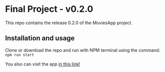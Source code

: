 # Final Project - v0.2.0

This repo contains the release 0.2.0 of the MoviesApp project.

## Installation and usage

Clone or download the repo and run with NPM terminal using the command:  
`npm run start`

You also can visit the app [in this link!](https://trainee-program-final-project.vercel.app)
